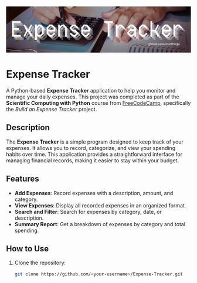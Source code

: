 ![Expense Tracker Banner](https://github.com/martforge/Expense-Tracker/blob/main/images/expense-tracker-banner.jpg)

# Expense Tracker

A Python-based **Expense Tracker** application to help you monitor and manage your daily expenses. This project was completed as part of the **Scientific Computing with Python** course from [FreeCodeCamp](https://www.freecodecamp.org/), specifically the *Build an Expense Tracker* project.

## Description

The **Expense Tracker** is a simple program designed to keep track of your expenses. It allows you to record, categorize, and view your spending habits over time. This application provides a straightforward interface for managing financial records, making it easier to stay within your budget.

## Features
- **Add Expenses**: Record expenses with a description, amount, and category.
- **View Expenses**: Display all recorded expenses in an organized format.
- **Search and Filter**: Search for expenses by category, date, or description.
- **Summary Report**: Get a breakdown of expenses by category and total spending.

## How to Use
1. Clone the repository:
   ```bash
   git clone https://github.com/<your-username>/Expense-Tracker.git
